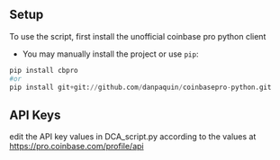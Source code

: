 ## Setup
To use the script, first install the unofficial coinbase pro python client
- You may manually install the project or use ```pip```:
```python
pip install cbpro
#or
pip install git+git://github.com/danpaquin/coinbasepro-python.git
```

## API Keys
edit the API key values in DCA_script.py according to the values at https://pro.coinbase.com/profile/api

